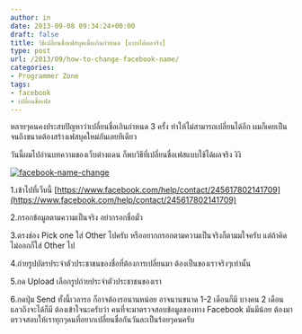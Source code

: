 ```yaml
---
author: in
date: 2013-09-08 09:34:24+00:00
draft: false
title: วิธีเปลี่ยนชื่อเฟสบุคเมื่อเกินกำหนด [แบบได้ผลจริง]
type: post
url: /2013/09/how-to-change-facebook-name/
categories:
- Programmer Zone
tags:
- facebook
- เปลี่ยนชื่อเฟส
---
```


หลายๆคนคงประสบปัญหาว่าเปลี่ยนชื่อเกินกำหนด 3 ครั้ง ทำให้ไม่สามารถเปลี่ยนได้อีก ผมก็เคยเป็น จนถึงขนาดต้องสร้างเฟสบุคใหม่กันเลยทีเดียว

วันนี้ผมไปอ่านบทความของเว็บต่างแดน ก็พบวิธีที่เปลี่ยนชื่อเฟสแบบใช้ได้ผลจริง งิงิ

[![facebook-name-change](https://www.innnblog.com/wp-content/uploads/2013/09/facebook-name-change.png)
](https://www.innnblog.com/wp-content/uploads/2013/09/facebook-name-change.png)

1.เข้าไปที่เว็บนี้ [https://www.facebook.com/help/contact/245617802141709](https://www.facebook.com/help/contact/245617802141709)

2.กรอกข้อมูลตามความเป็นจริง อย่ากรอกชื่อมั่ว

3.ตรงช่อง Pick one ใส่ Other ไปครับ หรืออยากกรอกตามความเป็นจริงก็ตามมใจครับ แต่ถ้าคิดไม่ออกก็ใส่ Other ไป

4.ถ่ายรูปบัตรประจำตัวประชาชนของชื่อที่ต้องการเปลี่ยนมา ต้องเป็นของเราจริงๆเท่านั้น

5.กด Upload เลือกรูปถ่ายประจำตัวประชาชนของเรา

6.กดปุ่ม Send ทั้งนี้เวลารอ ก็อาจต้องรอนานหน่อย อาจนานขนาด 1-2 เดือนก็มี บางคน 2 เดือนแลวถึงจะได้ก็มี ต้องเข้าใจนะครับว่า คนที่จะมาตรวจสอบข้อมูลของทาง Facebook มันมีน้อย ต้องมาตรวจสอบให้เราทุกๆคนที่อยากเปลี่ยนชื่อกันวันละเป็นร้อยๆคนครับ
